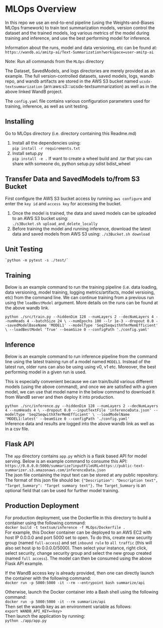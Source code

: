 # MLOps Overview
In this repo we use an end-to-end pipeline (using the Weights-and-Biases MLOps framework) to train text summarization models, version control the dataset and the trained models, log various metrics of the model during training and inference, and use the best performing model for inference.  

Information about the runs, model and data versioning, etc can be found at:  
`https://wandb.ai/amitp-ai/Text-Summarization?workspace=user-amitp-ai`

Note: Run all commands from the `MLOps` directory

The Dataset, SavedModels, and logs directories are merely provided as an example. The full version-controlled datasets, saved models, logs, wandb repo, and wandb artifacts are stored in the AWS S3 bucket named `ucsdx-textsummarization` (arn:aws:s3:::ucsdx-textsummarization)  as well as in the above linked WandB project.

The `config.yaml` file contains various configuration parameters used for training, inference, as well as unit testing.

## Installing
Go to MLOps directory (i.e. directory containing this Readme.md)
1. Install all the dependencies using:  
`pip install -r requirements.txt`
2. Install setup.py    
`pip install -e .`
If want to create a wheel build and .tar that you can share with someone do,
python setup.py sdist bdist_wheel


## Transfer Data and SavedModels to/from S3 Bucket
First configure the AWS S3 bucket access by running `aws configure` and enter the `key id` and `access key` for accessing the bucket.
1. Once the model is trained, the data and saved models can be uploaded to an AWS S3 bucket using:  
    `./s3Bucket.sh upload_and_delete_locally`  
2. Before training the model and running inference, download the latest data and saved models from AWS S3 using:             `./s3Bucket.sh download`


## Unit Testing
    `python -m pytest -s ./test/`  

			
## Training
Below is an example command to run the training pipeline (i.e. data loading, data versioning, model training, logging metrics/artifacts, model versioing, etc) from the command line. We can continue training from a previous run using the `loadBestModel` argument. More details on the runs can be found at the above wandb link.  

`python ./src/train.py --hiddenDim 128 --numLayers 2 --decNumLayers 4 --numHeads 4 --batchSize 24 \
--numEpochs 100 --lr 1e-3 --dropout 0.0 --savedModelBaseName 'MODEL1' --modelType 'Seq2SeqwithXfmrMemEfficient' \
--loadBestModel 'True' --beamSize 0 --configPath './config.yaml'`


## Inference
Below is an example command to run inference pipeline from the command line using the latest training run of a model named `MODEL1`. Instead of the latest run, older runs can also be using using v0, v1 etc. Moreover, the best performing model in a given run is used.  

This is especially convenient because we can train/build various different models (using the above command), and once we are satisfied with a given model, we can use that model name in the below command to download it from WandB server and then deploy it into production.  

`python ./src/inference.py --hiddenDim 128 --numLayers 2 --decNumLayers 4 --numHeads 4 \
--dropout 0.0 --inputTextFile 'inferenceData.json' --modelType 'Seq2SeqwithXfmrMemEfficient' \
--loadModelName 'MODEL1:latest' --beamSize 0 --configPath './config.yaml'`  
Inference data and results are logged into the above wandb link as well as in a csv file.  


## Flask API
The `app` directory contains `app.py` which is a flask based API for model serving. Below is an example command to consume this API:  
`https://0.0.0.0:5000/summarize?inputFileURL=https://public-text-summarizer.s3.amazonaws.com/inferenceData.json`  
The json file containing the input text can be stored at any public repository. The format of this json file should be:   `{"Description": "Description text", "Target_Summary": "Target summary text"}.` `The Target_Summary` is an optional field that can be used for further model training.


## Production Deployment
For production deployment, use the Dockerfile in this directory to build a container using the following command:  
`docker build -t textsum/inference -f MLOps/Dockerfile .`  
For example, this Docker container can be deployed to an AWS EC2 with host IP 0.0.0.0 and port 5000 set to open. To do this, create new security group (named `full-access`) and set `inbound rule` to `all traffic` (this will also set host ip to 0.0.0.0/5000). Then select your instance, right click, select security, change security group and select the new group created (named `full access`). The model can then be consumed using the above Flask API example. 

If the WandB access key is already provided, then one can directly launch the container with the following command:  
`docker run -p 5000:5000 -it --rm --entrypoint bash summarize/api`  

Otherwise, launch the Docker container into a Bash shell using the following command:  
`docker run -p 5000:5000 -it --rm summarize/api`  
Then set the wandb key as an environment variable as follows:  
`export WANDB_API_KEY=<key>`  
Then launch the application by running:  
`python ./app/app.py`
